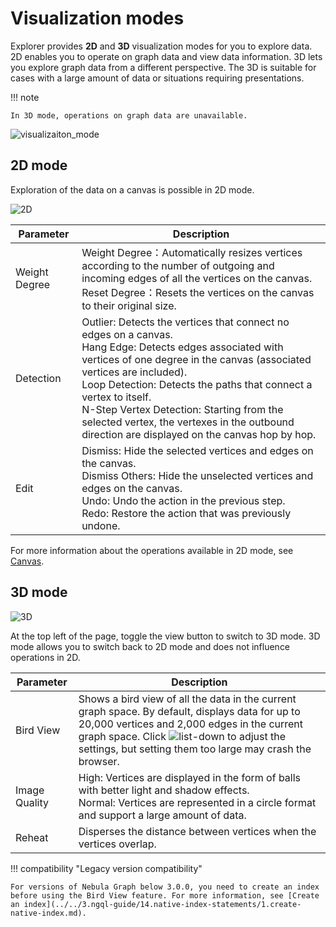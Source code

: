 # Visualization modes

Explorer provides **2D** and **3D** visualization modes for you to explore data. 2D enables you to operate on graph data and view data information. 3D lets you explore graph data from a different perspective. The 3D is suitable for cases with a large amount of data or situations requiring presentations.

!!! note
 
    In 3D mode, operations on graph data are unavailable. 

![visualizaiton_mode](https://docs-cdn.nebula-graph.com.cn/figures/visualization-22-04-06_en.gif)

## 2D mode

Exploration of the data on a canvas is possible in 2D mode.

![2D](https://docs-cdn.nebula-graph.com.cn/figures/2d-mode-220712-en.png)

| Parameter       | Description                                                         |
| ---------- | ------------------------------------------------------------ |
| Weight Degree | Weight Degree：Automatically resizes vertices according to the number of outgoing and incoming edges of all the vertices on the canvas.<br />Reset Degree：Resets the vertices on the canvas to their original size.      |
| Detection   | Outlier: Detects the vertices that connect no edges on a canvas.<br />Hang Edge: Detects edges associated with vertices of one degree in the canvas (associated vertices are included).<br />Loop Detection: Detects the paths that connect a vertex to itself.<br /> N-Step Vertex Detection: Starting from the selected vertex, the vertexes in the outbound direction are displayed on the canvas hop by hop.|
| Edit | Dismiss: Hide the selected vertices and edges on the canvas.<br />Dismiss Others: Hide the unselected vertices and edges on the canvas.<br />Undo: Undo the action in the previous step.<br />Redo: Restore the action that was previously undone. |

For more information about the operations available in 2D mode, see [Canvas](canvas-overview.md).


## 3D mode

![3D](https://docs-cdn.nebula-graph.com.cn/figures/3d-mode-220712-en.png)

At the top left of the page, toggle the view button to switch to 3D mode. 3D mode allows you to switch back to 2D mode and does not influence operations in 2D.

| Parameter     | Description                                                         |
| -------- | ------------------------------------------------------------ |
| Bird View     | Shows a bird view of all the data in the current graph space. By default, displays data for up to 20,000 vertices and 2,000 edges in the current graph space. Click ![list-down](https://docs-cdn.nebula-graph.com.cn/figures/list-down-220712.png) to adjust the settings, but setting them too large may crash the browser.                        |
| Image Quality     | High: Vertices are displayed in the form of balls with better light and shadow effects.<br />Normal: Vertices are represented in a circle format and support a large amount of data.  |
| Reheat | Disperses the distance between vertices when the vertices overlap. |

!!! compatibility "Legacy version compatibility"

    For versions of Nebula Graph below 3.0.0, you need to create an index before using the Bird View feature. For more information, see [Create an index](../../3.ngql-guide/14.native-index-statements/1.create-native-index.md).
